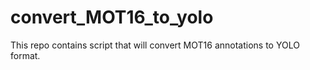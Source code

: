 # convert_MOT16_to_yolo
This repo contains script that will convert MOT16 annotations to YOLO format.
